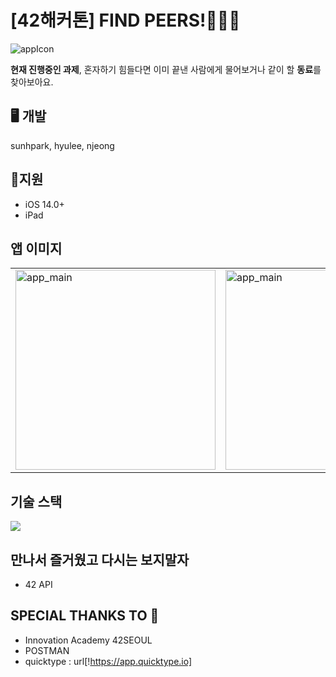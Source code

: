 # [42해커톤] FIND PEERS!👩👦👨

<img src="https://sunhpark42.github.io/42Hackerthon_FindPeer/images/findpeer_appIcon.png" alt="appIcon" />

<p><strong>현재 진행중인 과제</strong>, 혼자하기 힘들다면 이미 끝낸 사람에게 물어보거나 같이 할 <strong>동료</strong>를 찾아보아요.</p>

## 🖥 개발
sunhpark, hyulee, njeong

## 📱지원
* iOS 14.0+
* iPad

## 앱 이미지
<table border="0">
	<tr>
		<td>
			<img src="https://sunhpark42.github.io/42Hackerthon_FindPeer/images/app_main.png" alt="app_main" width="320px"/>
		</td>
		<td>
			<img src="https://sunhpark42.github.io/42Hackerthon_FindPeer/images/result_progress.png" alt="app_main" width="320px"/>
		</td>
		<td>
			<img src="https://sunhpark42.github.io/42Hackerthon_FindPeer/images/result_finished.png" alt="app_main" width="320px"/>
		</td>
	</tr>
</table>

## 기술 스택
<img src="https://img.shields.io/badge/swift-v5.1-orange?logo=swift" />

## 만나서 즐거웠고 다시는 보지말자
* 42 API 

## SPECIAL THANKS TO 🙏
* Innovation Academy 42SEOUL
* POSTMAN
* quicktype : url[!https://app.quicktype.io]
